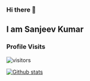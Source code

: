 ### Hi there 👋 

## I am Sanjeev Kumar

### Profile Visits
![visitors](https://visitor-badge.glitch.me/badge?page_id=sanjeev8386)

[![Github stats](https://github-readme-stats.vercel.app/api?username=sanjeev-unomok&count_private=true&show_icons=true&theme=radical&hide_rank=false)](https://github.com/anuraghazra/github-readme-stats)

<!--START_SECTION:waka-->

<!--END_SECTION:waka-->

<!--
**sanjeev-unomok/sanjeev-unomok** is a ✨ _special_ ✨ repository because its `README.md` (this file) appears on your GitHub profile.

Here are some ideas to get you started:

- 🔭 I’m currently working on ...
- 🌱 I’m currently learning ...
- 👯 I’m looking to collaborate on ...
- 🤔 I’m looking for help with ...
- 💬 Ask me about ...
- 📫 How to reach me: ...
- 😄 Pronouns: ...
- ⚡ Fun fact: ...
-->
